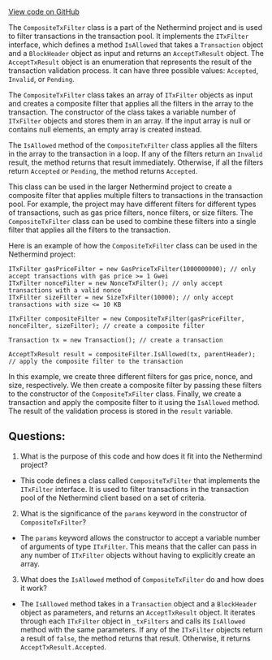 [View code on GitHub](https://github.com/NethermindEth/nethermind/src/Nethermind/Nethermind.Consensus/Transactions/CompositeTxFilter.cs)

The `CompositeTxFilter` class is a part of the Nethermind project and is used to filter transactions in the transaction pool. It implements the `ITxFilter` interface, which defines a method `IsAllowed` that takes a `Transaction` object and a `BlockHeader` object as input and returns an `AcceptTxResult` object. The `AcceptTxResult` object is an enumeration that represents the result of the transaction validation process. It can have three possible values: `Accepted`, `Invalid`, or `Pending`. 

The `CompositeTxFilter` class takes an array of `ITxFilter` objects as input and creates a composite filter that applies all the filters in the array to the transaction. The constructor of the class takes a variable number of `ITxFilter` objects and stores them in an array. If the input array is null or contains null elements, an empty array is created instead. 

The `IsAllowed` method of the `CompositeTxFilter` class applies all the filters in the array to the transaction in a loop. If any of the filters return an `Invalid` result, the method returns that result immediately. Otherwise, if all the filters return `Accepted` or `Pending`, the method returns `Accepted`. 

This class can be used in the larger Nethermind project to create a composite filter that applies multiple filters to transactions in the transaction pool. For example, the project may have different filters for different types of transactions, such as gas price filters, nonce filters, or size filters. The `CompositeTxFilter` class can be used to combine these filters into a single filter that applies all the filters to the transaction. 

Here is an example of how the `CompositeTxFilter` class can be used in the Nethermind project:

```
ITxFilter gasPriceFilter = new GasPriceTxFilter(1000000000); // only accept transactions with gas price >= 1 Gwei
ITxFilter nonceFilter = new NonceTxFilter(); // only accept transactions with a valid nonce
ITxFilter sizeFilter = new SizeTxFilter(10000); // only accept transactions with size <= 10 KB

ITxFilter compositeFilter = new CompositeTxFilter(gasPriceFilter, nonceFilter, sizeFilter); // create a composite filter

Transaction tx = new Transaction(); // create a transaction

AcceptTxResult result = compositeFilter.IsAllowed(tx, parentHeader); // apply the composite filter to the transaction
```

In this example, we create three different filters for gas price, nonce, and size, respectively. We then create a composite filter by passing these filters to the constructor of the `CompositeTxFilter` class. Finally, we create a transaction and apply the composite filter to it using the `IsAllowed` method. The result of the validation process is stored in the `result` variable.
## Questions: 
 1. What is the purpose of this code and how does it fit into the Nethermind project?
- This code defines a class called `CompositeTxFilter` that implements the `ITxFilter` interface. It is used to filter transactions in the transaction pool of the Nethermind client based on a set of criteria.

2. What is the significance of the `params` keyword in the constructor of `CompositeTxFilter`?
- The `params` keyword allows the constructor to accept a variable number of arguments of type `ITxFilter`. This means that the caller can pass in any number of `ITxFilter` objects without having to explicitly create an array.

3. What does the `IsAllowed` method of `CompositeTxFilter` do and how does it work?
- The `IsAllowed` method takes in a `Transaction` object and a `BlockHeader` object as parameters, and returns an `AcceptTxResult` object. It iterates through each `ITxFilter` object in `_txFilters` and calls its `IsAllowed` method with the same parameters. If any of the `ITxFilter` objects return a result of `false`, the method returns that result. Otherwise, it returns `AcceptTxResult.Accepted`.